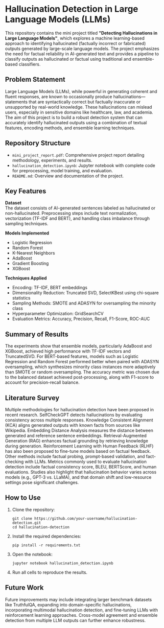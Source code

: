 # Hallucination Detection in Large Language Models (LLMs)

This repository contains the mini project titled **"Detecting Hallucinations in Large Language Models"**, which explores a machine learning-based approach to identifying hallucinated (factually incorrect or fabricated) outputs generated by large-scale language models. The project emphasizes the need for factual reliability in AI-generated text and provides a pipeline to classify outputs as hallucinated or factual using traditional and ensemble-based classifiers.

## Problem Statement

Large Language Models (LLMs), while powerful in generating coherent and fluent responses, are known to occasionally produce hallucinations—statements that are syntactically correct but factually inaccurate or unsupported by real-world knowledge. These hallucinations can mislead users, especially in sensitive domains like healthcare, law, and academia. The aim of this project is to build a robust detection system that can accurately identify hallucinated outputs using a combination of textual features, encoding methods, and ensemble learning techniques.

## Repository Structure

- `mini_project_report.pdf`: Comprehensive project report detailing methodology, experiments, and results.
- `hallucination_detection.ipynb`: Jupyter notebook with complete code for preprocessing, model training, and evaluation.
- `README.md`: Overview and documentation of the project.

## Key Features

**Dataset**  
The dataset consists of AI-generated sentences labeled as hallucinated or non-hallucinated. Preprocessing steps include text normalization, vectorization (TF-IDF and BERT), and handling class imbalance through sampling techniques.

**Models Implemented**  
- Logistic Regression  
- Random Forest  
- K-Nearest Neighbors  
- AdaBoost  
- Gradient Boosting  
- XGBoost  

**Techniques Applied**  
- Encoding: TF-IDF, BERT embeddings  
- Dimensionality Reduction: Truncated SVD, SelectKBest using chi-square statistics  
- Sampling Methods: SMOTE and ADASYN for oversampling the minority class  
- Hyperparameter Optimization: GridSearchCV  
- Evaluation Metrics: Accuracy, Precision, Recall, F1-Score, ROC-AUC  

## Summary of Results

The experiments show that ensemble models, particularly AdaBoost and XGBoost, achieved high performance with TF-IDF vectors and TruncatedSVD. For BERT-based features, models such as Logistic Regression and Random Forest performed better when paired with ADASYN oversampling, which synthesizes minority class instances more adaptively than SMOTE or random oversampling. The accuracy metric was chosen due to the balanced dataset achieved post-processing, along with F1-score to account for precision-recall balance.

## Literature Survey

Multiple methodologies for hallucination detection have been proposed in recent research. SelfCheckGPT detects hallucinations by evaluating consistency across multiple responses. Knowledge Consistent Alignment (KCA) aligns generated outputs with known facts from sources like Wikipedia. Embedding Distance Analysis measures the distance between generated and reference sentence embeddings. Retrieval-Augmented Generation (RAG) enhances factual grounding by retrieving knowledge during generation. Reinforcement Learning with Human Feedback (RLHF) has also been proposed to fine-tune models based on factual feedback. Other methods include factual probing, prompt-based validation, and fact-checking with LLMs. Metrics commonly used to evaluate hallucination detection include factual consistency score, BLEU, BERTScore, and human evaluations. Studies also highlight that hallucination behavior varies across models (e.g., GPT-3 vs. LLaMA), and that domain shift and low-resource settings pose significant challenges.

## How to Use

1. Clone the repository:
   ```
   git clone https://github.com/your-username/hallucination-detection.git
   cd hallucination-detection
   ```

2. Install the required dependencies:
   ```
   pip install -r requirements.txt
   ```

3. Open the notebook:
   ```
   jupyter notebook hallucination_detection.ipynb
   ```

4. Run all cells to reproduce the results.

## Future Work

Future improvements may include integrating larger benchmark datasets like TruthfulQA, expanding into domain-specific hallucinations, incorporating multimodal hallucination detection, and fine-tuning LLMs with reinforcement learning approaches. Cross-model agreement and ensemble detection from multiple LLM outputs can further enhance robustness.
